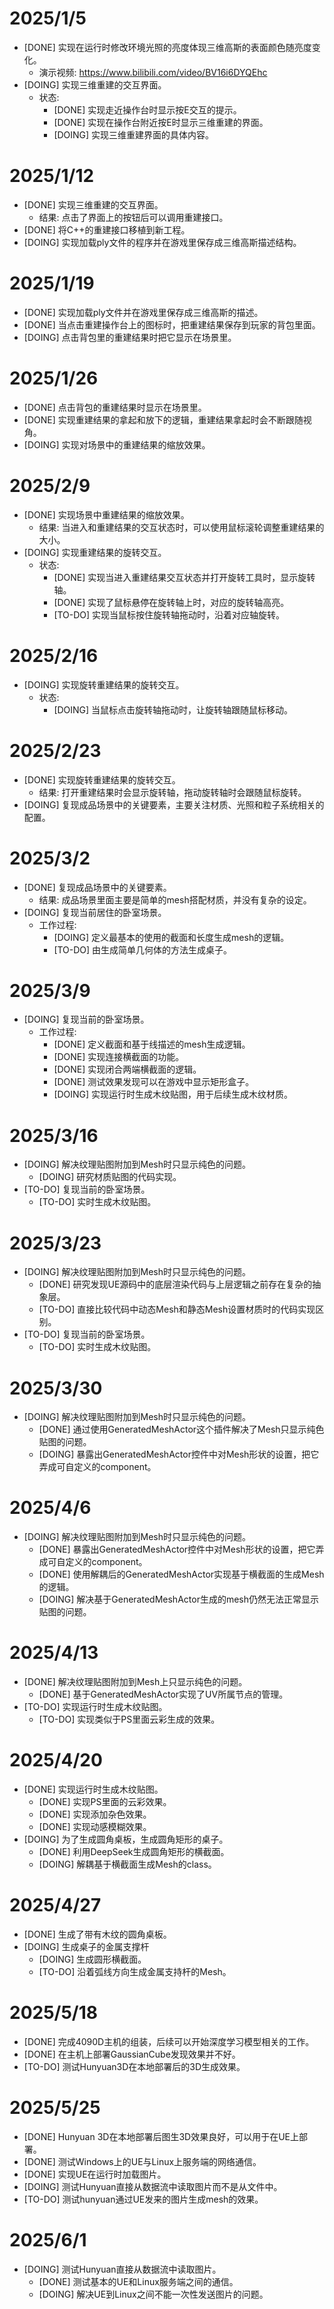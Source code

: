 # 2025/1/5
- [DONE] 实现在运行时修改环境光照的亮度体现三维高斯的表面颜色随亮度变化。
	- 演示视频: https://www.bilibili.com/video/BV16i6DYQEhc
- [DOING] 实现三维重建的交互界面。
	- 状态:
		- [DONE] 实现走近操作台时显示按E交互的提示。
		- [DONE] 实现在操作台附近按E时显示三维重建的界面。
		- [DOING] 实现三维重建界面的具体内容。 

# 2025/1/12
- [DONE] 实现三维重建的交互界面。
	- 结果: 点击了界面上的按钮后可以调用重建接口。
- [DONE] 将C++的重建接口移植到新工程。
- [DOING] 实现加载ply文件的程序并在游戏里保存成三维高斯描述结构。

# 2025/1/19
- [DONE] 实现加载ply文件并在游戏里保存成三维高斯的描述。
- [DONE] 当点击重建操作台上的图标时，把重建结果保存到玩家的背包里面。
- [DOING] 点击背包里的重建结果时把它显示在场景里。

# 2025/1/26
- [DONE] 点击背包的重建结果时显示在场景里。
- [DONE] 实现重建结果的拿起和放下的逻辑，重建结果拿起时会不断跟随视角。
- [DOING] 实现对场景中的重建结果的缩放效果。

# 2025/2/9
- [DONE] 实现场景中重建结果的缩放效果。
	- 结果: 当进入和重建结果的交互状态时，可以使用鼠标滚轮调整重建结果的大小。
- [DOING] 实现重建结果的旋转交互。
	- 状态:
		- [DONE] 实现当进入重建结果交互状态并打开旋转工具时，显示旋转轴。
		- [DONE] 实现了鼠标悬停在旋转轴上时，对应的旋转轴高亮。
		- [TO-DO] 实现当鼠标按住旋转轴拖动时，沿着对应轴旋转。

# 2025/2/16
- [DOING] 实现旋转重建结果的旋转交互。
	- 状态:
		- [DOING] 当鼠标点击旋转轴拖动时，让旋转轴跟随鼠标移动。

# 2025/2/23
- [DONE] 实现旋转重建结果的旋转交互。
	- 结果: 打开重建结果时会显示旋转轴，拖动旋转轴时会跟随鼠标旋转。
- [DOING] 复现成品场景中的关键要素，主要关注材质、光照和粒子系统相关的配置。

# 2025/3/2
- [DONE] 复现成品场景中的关键要素。
	- 结果: 成品场景里面主要是简单的mesh搭配材质，并没有复杂的设定。
- [DOING] 复现当前居住的卧室场景。
	- 工作过程:
		- [DOING] 定义最基本的使用的截面和长度生成mesh的逻辑。
		- [TO-DO] 由生成简单几何体的方法生成桌子。

# 2025/3/9
- [DOING] 复现当前的卧室场景。
	- 工作过程:
		- [DONE] 定义截面和基于线描述的mesh生成逻辑。
		- [DONE] 实现连接横截面的功能。
		- [DONE] 实现闭合两端横截面的逻辑。
		- [DONE] 测试效果发现可以在游戏中显示矩形盒子。
		- [DOING] 实现运行时生成木纹贴图，用于后续生成木纹材质。

# 2025/3/16
- [DOING] 解决纹理贴图附加到Mesh时只显示纯色的问题。
	- [DOING] 研究材质贴图的代码实现。
- [TO-DO] 复现当前的卧室场景。
	- [TO-DO] 实时生成木纹贴图。

# 2025/3/23
- [DOING] 解决纹理贴图附加到Mesh时只显示纯色的问题。
	- [DONE] 研究发现UE源码中的底层渲染代码与上层逻辑之前存在复杂的抽象层。
	- [TO-DO] 直接比较代码中动态Mesh和静态Mesh设置材质时的代码实现区别。
- [TO-DO] 复现当前的卧室场景。
	- [TO-DO] 实时生成木纹贴图。

# 2025/3/30
- [DOING] 解决纹理贴图附加到Mesh时只显示纯色的问题。
	- [DONE] 通过使用GeneratedMeshActor这个插件解决了Mesh只显示纯色贴图的问题。
	- [DOING] 暴露出GeneratedMeshActor控件中对Mesh形状的设置，把它弄成可自定义的component。

# 2025/4/6
- [DOING] 解决纹理贴图附加到Mesh时只显示纯色的问题。
	- [DONE] 暴露出GeneratedMeshActor控件中对Mesh形状的设置，把它弄成可自定义的component。
	- [DONE] 使用解耦后的GeneratedMeshActor实现基于横截面的生成Mesh的逻辑。
	- [DOING] 解决基于GeneratedMeshActor生成的mesh仍然无法正常显示贴图的问题。

# 2025/4/13
- [DONE] 解决纹理贴图附加到Mesh上只显示纯色的问题。
	- [DONE] 基于GeneratedMeshActor实现了UV所属节点的管理。
- [TO-DO] 实现运行时生成木纹贴图。
	- [TO-DO] 实现类似于PS里面云彩生成的效果。

# 2025/4/20
- [DONE] 实现运行时生成木纹贴图。
	- [DONE] 实现PS里面的云彩效果。
	- [DONE] 实现添加杂色效果。
	- [DONE] 实现动感模糊效果。
- [DOING] 为了生成圆角桌板，生成圆角矩形的桌子。
	- [DONE] 利用DeepSeek生成圆角矩形的横截面。
	- [DOING] 解耦基于横截面生成Mesh的class。

# 2025/4/27
- [DONE] 生成了带有木纹的圆角桌板。
- [DOING] 生成桌子的金属支撑杆
	- [DOING] 生成圆形横截面。
	- [TO-DO] 沿着弧线方向生成金属支持杆的Mesh。

# 2025/5/18
- [DONE] 完成4090D主机的组装，后续可以开始深度学习模型相关的工作。
- [DONE] 在主机上部署GaussianCube发现效果并不好。
- [TO-DO] 测试Hunyuan3D在本地部署后的3D生成效果。

# 2025/5/25
- [DONE] Hunyuan 3D在本地部署后图生3D效果良好，可以用于在UE上部署。
- [DONE] 测试Windows上的UE与Linux上服务端的网络通信。
- [DONE] 实现UE在运行时加载图片。
- [DOING] 测试Hunyuan直接从数据流中读取图片而不是从文件中。
- [TO-DO] 测试hunyuan通过UE发来的图片生成mesh的效果。

# 2025/6/1
- [DOING] 测试Hunyuan直接从数据流中读取图片。
	- [DONE] 测试基本的UE和Linux服务端之间的通信。
	- [DOING] 解决UE到Linux之间不能一次性发送图片的问题。